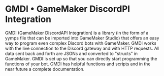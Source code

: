 # GMDI • GameMaker DiscordPI Integration
GMDI (GameMaker DiscordAPI Integration) is a library (in the form of a yymps file that can be imported into GameMaker Studio) that offers an easy way to program even complex Discord bots with GameMaker. GMDI works with the live connection to the Discord gateway and with HTTP requests. All data sent back and forth are JSONs and converted to "structs" in GameMaker.
GMDI is set up so that you can directly start programming the functions of your bot. GMDI has helpful functions and scripts and in the near future a complete documentation.